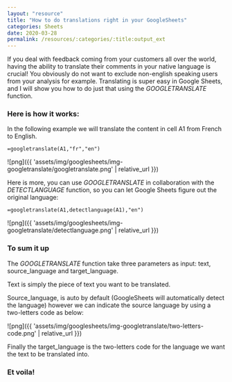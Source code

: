 ```yaml
---
layout: "resource"
title: "How to do translations right in your GoogleSheets"
categories: Sheets
date: 2020-03-28
permalink: /resources/:categories/:title:output_ext
---
```

If you deal with feedback coming from your customers all over the world, having the ability to translate their comments in your native language is crucial! You obviously do not want to exclude non-english speaking users from your analysis for example. Translating is super easy in Google Sheets, and I will show you how to do just that using the _GOOGLETRANSLATE_ function.

### Here is how it works:

In the following example we will translate the content in cell A1 from French to English.

```
=googletranslate(A1,"fr","en")
```

![png]({{ 'assets/img/googlesheets/img-googletranslate/googletranslate.png' | relative_url }})

Here is more, you can use _GOOGLETRANSLATE_ in collaboration with the _DETECTLANGUAGE_ function, so you can let Google Sheets figure out the original language:

```
=googletranslate(A1,detectlanguage(A1),"en")
```

![png]({{ 'assets/img/googlesheets/img-googletranslate/detectlanguage.png' | relative_url }})

### To sum it up

The _GOOGLETRANSLATE_ function take three parameters as input: text, source_language and target_language.

Text is simply the piece of text you want to be translated.

Source_language, is auto by default (GoogleSheets will automatically detect the language) however we can indicate the source language by using a two-letters code as below:

![png]({{ 'assets/img/googlesheets/img-googletranslate/two-letters-code.png' | relative_url }})

Finally the target_language is the two-letters code for the language we want the text to be translated into.

<!--
<picture>
	<source media="(min-width: 840px)" srcset="{{ 'assets/img/googlesheets/img-googletranslate/googletranslate_formula_desktop.png' | relative_url }}">
	<source media="(max-width: 840px)" srcset="{{ 'assets/img/googlesheets/img-googletranslate/googletranslate_formula_mobile.png' | relative_url }}">
	<img src="{{ 'assets/img/googlesheets/img-googletranslate/googletranslate_formula_mobile.png' | relative_url }}" alt="Google Translate Summary"/>
</picture>
-->

### Et voila!